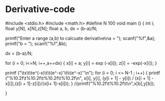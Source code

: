 # Derivative-code


#include <stdio.h>
#include <math.h>
#define N 100
void
main ()
{
  int i;
  float y[N], x[N],z[N];
  float a, b, dx = (b-a)/N;
  
  printf("Enter a range (a,b) to calcuate derivative\na = ");
  scanf("%f",&a);
  printf("b = ");
  scanf("%f",&b);
 
 dx = (b-a)/N;
 
  for (i = 0; i<=N; i++,a+=dx)
    {
      x[i] = a;
      y[i] = exp (-x[i]);
      z[i] = -exp(-x[i]);
    }
    
  printf ("\tx\t\te^(-x)\t\t(e^-x)'\t\t(e^-x)''\n");
  for (i = 0; i <= N-1 ; i++)
    {
      printf ("%10.2f\t%10.2f\t%10.2f\t%10.2f\n", x[i], y[i],
	      (y[i + 1] - y[i]) / (x[i + 1] - x[i]),(z[i + 1]-z[i])/(x[i+ 1]-x[i]));
    }
//printf("%10.2f\t%10.2f\t\n",x[b],y[b]);

}
